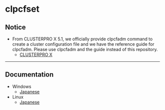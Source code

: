 # clpcfset
## Notice
- From CLUSTERPRO X 5.1, we officially provide clpcfadm command to create a cluster configuration file and we have the reference guide for clpcfadm. Please use clpcfadm and the guide instead of this repository.
  - [CLUSTERPRO X](https://docs.nec.co.jp/sites/default/files/minisite/static/da9ec854-8953-42aa-acbe-fbf0deade99c/clp_x51_windows/W51_CFADM_JP/index.html)

---
## Documentation
- Windows
  - [Japanese](doc/windows/windows.md)
- Linux
  - [Japanese](doc/linux/linux.md)